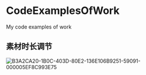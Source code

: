# CodeExamplesOfWork
My code examples of work

## 素材时长调节
![B3A2CA20-1B0C-403D-80E2-136E106B9251-59091-000005EF8C993E75](https://user-images.githubusercontent.com/32796794/160753403-b57ecea3-4d10-43b3-8453-a03f79b94bb8.jpg)


